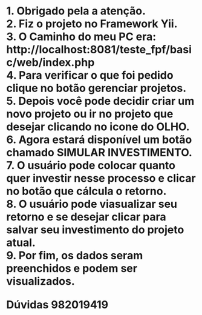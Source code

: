 <h1 README para o Avaliador</h1>
<br>
<p> 
1. Obrigado pela a atenção. <br>
2. Fiz o projeto no Framework Yii.<br>
3. O Caminho do meu PC era: http://localhost:8081/teste_fpf/basic/web/index.php<br>
4. Para verificar o que foi pedido clique no botão gerenciar projetos.<br>
5. Depois você pode decidir criar um novo projeto ou ir no projeto que desejar clicando no icone do OLHO.<br>
6. Agora estará disponível um botão chamado SIMULAR INVESTIMENTO.<br>
7. O usuário pode colocar quanto quer investir nesse processo e clicar no botão que cálcula o retorno.<br>
8. O usuário pode viasualizar seu retorno e se desejar clicar para salvar seu investimento do projeto atual.<br>
9. Por fim, os dados seram preenchidos e podem ser visualizados.<br>
</p>
<p> Dúvidas 982019419 </p>

